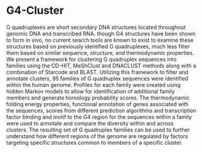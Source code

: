 # G4-Cluster
G quadruplexes are short secondary DNA structures located throughout genomic DNA and transcribed RNA. though G4 structures have been shown to form in vivo, no current search tools are known to exist to examine these structures based on previously identified G quadruplexes, much less filter them based on similar sequence, structure, and thermodynamic properties.  We present a framework for clustering G quadruplex sequences into families using the CD-HIT, MeShClust and DNACLUST methods along with a combination of Starcode and BLAST. Utilizing this framework to filter and annotate clusters, 95 families of G quadruplex sequences were identified within the human genome. Profiles for each family were created using hidden Markov models to allow for identification of additional family members and generate homology probability scores.  The thermodynamic folding energy properties, functional annotation of genes associated with the sequences, scores from different prediction algorithms and transcription factor binding and motif to the G4 region for the sequences within a family were used to annotate and compare the diversity within and across clusters. The resulting set of G quadruplex families can be used to further understand how different regions of the genome are regulated by factors targeting specific structures common to members of a specific cluster. 
